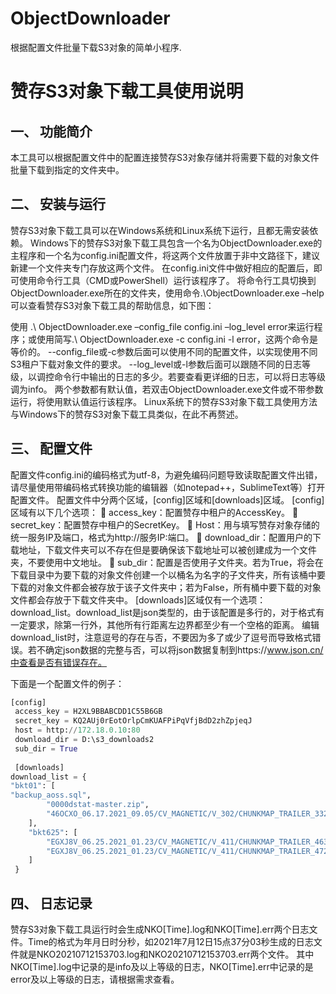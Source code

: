 # ObjectDownloader
根据配置文件批量下载S3对象的简单小程序.

# 赞存S3对象下载工具使用说明
## 一、    功能简介
本工具可以根据配置文件中的配置连接赞存S3对象存储并将需要下载的对象文件批量下载到指定的文件夹中。
## 二、	安装与运行
赞存S3对象下载工具可以在Windows系统和Linux系统下运行，且都无需安装依赖。
Windows下的赞存S3对象下载工具包含一个名为ObjectDownloader.exe的主程序和一个名为config.ini配置文件，将这两个文件放置于非中文路径下，建议新建一个文件夹专门存放这两个文件。
在config.ini文件中做好相应的配置后，即可使用命令行工具（CMD或PowerShell）运行该程序了。
将命令行工具切换到ObjectDownloader.exe所在的文件夹，使用命令.\ObjectDownloader.exe –help可以查看赞存S3对象下载工具的帮助信息，如下图：
 
使用 .\ ObjectDownloader.exe –config_file config.ini –log_level error来运行程序；或使用简写.\ ObjectDownloader.exe -c config.ini -l error，这两个命令是等价的。
--config_file或-c参数后面可以使用不同的配置文件，以实现使用不同S3租户下载对象文件的要求。
--log_level或-l参数后面可以跟随不同的日志等级，以调控命令行中输出的日志的多少。若要查看更详细的日志，可以将日志等级调为info。
两个参数都有默认值，若双击ObjectDownloader.exe文件或不带参数运行，将使用默认值运行该程序。
Linux系统下的赞存S3对象下载工具使用方法与Windows下的赞存S3对象下载工具类似，在此不再赘述。
## 三、	配置文件
配置文件config.ini的编码格式为utf-8，为避免编码问题导致读取配置文件出错，请尽量使用带编码格式转换功能的编辑器（如notepad++，SublimeText等）打开配置文件。
配置文件中分两个区域，[config]区域和[downloads]区域。
[config]区域有以下几个选项：
	access_key：配置赞存中租户的AccessKey。
	secret_key：配置赞存中租户的SecretKey。
	Host：用与填写赞存对象存储的统一服务IP及端口，格式为http://服务IP:端口。
	download_dir：配置用户的下载地址，下载文件夹可以不存在但是要确保该下载地址可以被创建成为一个文件夹，不要使用中文地址。
	sub_dir：配置是否使用子文件夹。若为True，将会在下载目录中为要下载的对象文件创建一个以桶名为名字的子文件夹，所有该桶中要下载的对象文件都会被存放于该子文件夹中；若为False，所有桶中要下载的对象文件都会存放于下载文件夹中。
[downloads]区域仅有一个选项：download_list。download_list是json类型的，由于该配置是多行的，对于格式有一定要求，除第一行外，其他所有行距离左边界都至少有一个空格的距离。
编辑download_list时，注意逗号的存在与否，不要因为多了或少了逗号而导致格式错误。若不确定json数据的完整与否，可以将json数据复制到https://www.json.cn/中查看是否有错误存在。

下面是一个配置文件的例子：
```python
[config]
 access_key = H2XL9BBABCDD1C55B6GB
 secret_key = KQ2AUj0rEotOrlpCmKUAFPiPqVfjBdD2zhZpjeqJ
 host = http://172.18.0.10:80
 download_dir = D:\s3_downloads2
 sub_dir = True
 
 [downloads]
download_list = {
"bkt01": [
"backup_aoss.sql",
        "0000dstat-master.zip",
        "46OCXO_06.17.2021_09.05/CV_MAGNETIC/V_302/CHUNKMAP_TRAILER_3329.FOLDER/0"
    ],
    "bkt625": [
        "EGXJ8V_06.25.2021_01.23/CV_MAGNETIC/V_411/CHUNKMAP_TRAILER_4636.FOLDER/0",
        "EGXJ8V_06.25.2021_01.23/CV_MAGNETIC/V_411/CHUNKMAP_TRAILER_4729.FOLDER/0"
    ]
 }
 ```

## 四、	日志记录
赞存S3对象下载工具运行时会生成NKO[Time].log和NKO[Time].err两个日志文件。Time的格式为年月日时分秒，如2021年7月12日15点37分03秒生成的日志文件就是NKO20210712153703.log和NKO20210712153703.err两个文件。
其中NKO[Time].log中记录的是info及以上等级的日志，NKO[Time].err中记录的是error及以上等级的日志，请根据需求查看。



